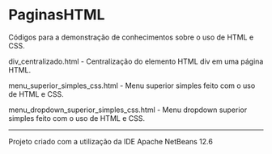 # PaginasHTML
Códigos para a demonstração de conhecimentos sobre o uso de HTML e CSS. 

div_centralizado.html - Centralização do elemento HTML div em uma página HTML.

menu_superior_simples_css.html - Menu superior simples feito com o uso de HTML e CSS.

menu_dropdown_superior_simples_css.html - Menu dropdown superior simples feito com o uso de HTML e CSS.


-----------------------------------------------------------
Projeto criado com a utilização da IDE Apache NetBeans 12.6
